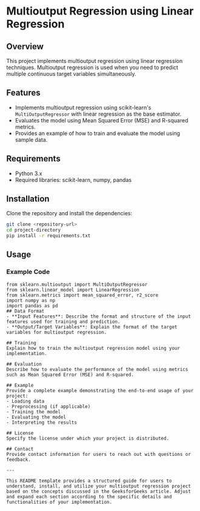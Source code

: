# Multioutput Regression using Linear Regression

## Overview
This project implements multioutput regression using linear regression techniques. Multioutput regression is used when you need to predict multiple continuous target variables simultaneously.

## Features
- Implements multioutput regression using scikit-learn's `MultiOutputRegressor` with linear regression as the base estimator.
- Evaluates the model using Mean Squared Error (MSE) and R-squared metrics.
- Provides an example of how to train and evaluate the model using sample data.

## Requirements
- Python 3.x
- Required libraries: scikit-learn, numpy, pandas

## Installation
Clone the repository and install the dependencies:
```bash
git clone <repository-url>
cd project-directory
pip install -r requirements.txt
```

## Usage
### Example Code
```Libraries
from sklearn.multioutput import MultiOutputRegressor
from sklearn.linear_model import LinearRegression
from sklearn.metrics import mean_squared_error, r2_score
import numpy as np
import pandas as pd
## Data Format
- **Input Features**: Describe the format and structure of the input features used for training and prediction.
- **Output/Target Variables**: Explain the format of the target variables for multioutput regression.

## Training
Explain how to train the multioutput regression model using your implementation.

## Evaluation
Describe how to evaluate the performance of the model using metrics such as Mean Squared Error (MSE) and R-squared.

## Example
Provide a complete example demonstrating the end-to-end usage of your project:
- Loading data
- Preprocessing (if applicable)
- Training the model
- Evaluating the model
- Interpreting the results

## License
Specify the license under which your project is distributed.

## Contact
Provide contact information for users to reach out with questions or feedback.

---

This README template provides a structured guide for users to understand, install, and utilize your multioutput regression project based on the concepts discussed in the GeeksforGeeks article. Adjust and expand each section according to the specific details and functionalities of your implementation.
